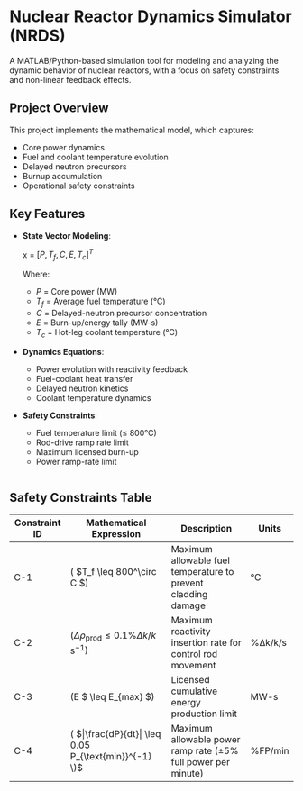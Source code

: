 
# Nuclear Reactor Dynamics Simulator (NRDS)

A MATLAB/Python-based simulation tool for modeling and analyzing the dynamic behavior of nuclear reactors, with a focus on safety constraints and non-linear feedback effects.

## Project Overview
This project implements the mathematical model, which captures:
- Core power dynamics
- Fuel and coolant temperature evolution
- Delayed neutron precursors
- Burnup accumulation
- Operational safety constraints

## Key Features
- **State Vector Modeling**: 
  
  x = $[P, T_f, C, E, T_c]^T$

  Where:
  - $P$ = Core power (MW)
  - $T_f$ = Average fuel temperature (°C)
  - $C$ = Delayed-neutron precursor concentration
  - $E$ = Burn-up/energy tally (MW-s)
  - $T_c$ = Hot-leg coolant temperature (°C)

- **Dynamics Equations**:
  - Power evolution with reactivity feedback
  - Fuel-coolant heat transfer
  - Delayed neutron kinetics
  - Coolant temperature dynamics

- **Safety Constraints**:
  - Fuel temperature limit (≤ 800°C)
  - Rod-drive ramp rate limit
  - Maximum licensed burn-up
  - Power ramp-rate limit
  ```markdown

## Safety Constraints Table

| Constraint ID | Mathematical Expression | Description | Units |
|--------------|-------------------------|-------------|-------|
| C-1 | ( $T_f \leq 800^\circ C $) | Maximum allowable fuel temperature to prevent cladding damage | °C |
| C-2 | ($\Delta \rho_{\text{prod}} \leq 0.1\% \Delta k/k \, \text{s}^{-1}$) | Maximum reactivity insertion rate for control rod movement | %Δk/k/s |
| C-3 | (E $ \leq E_{max} $) | Licensed cumulative energy production limit | MW-s |
| C-4 | \( $\|\frac{dP}{dt}\| \leq 0.05 P_{\text{min}}^{-1} \)$ | Maximum allowable power ramp rate (±5% full power per minute) | %FP/min |

